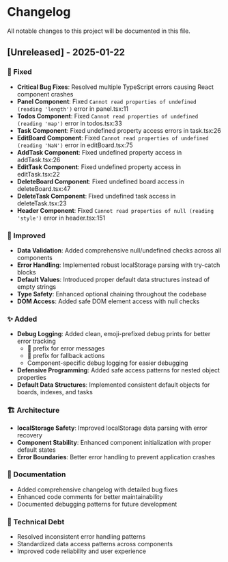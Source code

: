 # Changelog

All notable changes to this project will be documented in this file.

## [Unreleased] - 2025-01-22

### 🐛 Fixed
- **Critical Bug Fixes**: Resolved multiple TypeScript errors causing React component crashes
- **Panel Component**: Fixed `Cannot read properties of undefined (reading 'length')` error in panel.tsx:11
- **Todos Component**: Fixed `Cannot read properties of undefined (reading 'map')` error in todos.tsx:33
- **Task Component**: Fixed undefined property access errors in task.tsx:26
- **EditBoard Component**: Fixed `Cannot read properties of undefined (reading 'NaN')` error in editBoard.tsx:75
- **AddTask Component**: Fixed undefined property access in addTask.tsx:26
- **EditTask Component**: Fixed undefined property access in editTask.tsx:22
- **DeleteBoard Component**: Fixed undefined board access in deleteBoard.tsx:47
- **DeleteTask Component**: Fixed undefined task access in deleteTask.tsx:23
- **Header Component**: Fixed `Cannot read properties of null (reading 'style')` error in header.tsx:151

### 🔧 Improved
- **Data Validation**: Added comprehensive null/undefined checks across all components
- **Error Handling**: Implemented robust localStorage parsing with try-catch blocks
- **Default Values**: Introduced proper default data structures instead of empty strings
- **Type Safety**: Enhanced optional chaining throughout the codebase
- **DOM Access**: Added safe DOM element access with null checks

### ✨ Added
- **Debug Logging**: Added clean, emoji-prefixed debug prints for better error tracking
  - 🐛 prefix for error messages
  - 🔧 prefix for fallback actions
  - Component-specific debug logging for easier debugging
- **Defensive Programming**: Added safe access patterns for nested object properties
- **Default Data Structures**: Implemented consistent default objects for boards, indexes, and tasks

### 🏗️ Architecture
- **localStorage Safety**: Improved localStorage data parsing with error recovery
- **Component Stability**: Enhanced component initialization with proper default states
- **Error Boundaries**: Better error handling to prevent application crashes

### 📝 Documentation
- Added comprehensive changelog with detailed bug fixes
- Enhanced code comments for better maintainability
- Documented debugging patterns for future development

### 🎯 Technical Debt
- Resolved inconsistent error handling patterns
- Standardized data access patterns across components
- Improved code reliability and user experience
